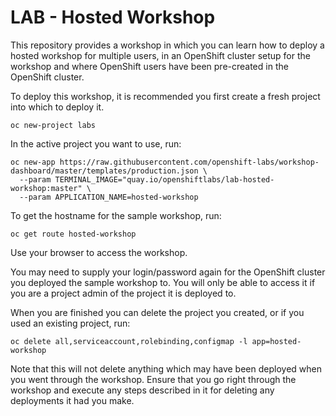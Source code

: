LAB - Hosted Workshop
=====================

This repository provides a workshop in which you can learn how to deploy a hosted workshop for multiple users, in an OpenShift cluster setup for the workshop and where OpenShift users have been pre-created in the OpenShift cluster.

To deploy this workshop, it is recommended you first create a fresh project into which to deploy it.

```
oc new-project labs
```

In the active project you want to use, run:

```
oc new-app https://raw.githubusercontent.com/openshift-labs/workshop-dashboard/master/templates/production.json \
  --param TERMINAL_IMAGE="quay.io/openshiftlabs/lab-hosted-workshop:master" \
  --param APPLICATION_NAME=hosted-workshop
```

To get the hostname for the sample workshop, run:

```
oc get route hosted-workshop
```

Use your browser to access the workshop.

You may need to supply your login/password again for the OpenShift cluster you deployed the sample workshop to. You will only be able to access it if you are a project admin of the project it is deployed to.

When you are finished you can delete the project you created, or if you used an existing project, run:

```
oc delete all,serviceaccount,rolebinding,configmap -l app=hosted-workshop
```

Note that this will not delete anything which may have been deployed when you went through the workshop. Ensure that you go right through the workshop and execute any steps described in it for deleting any deployments it had you make.
